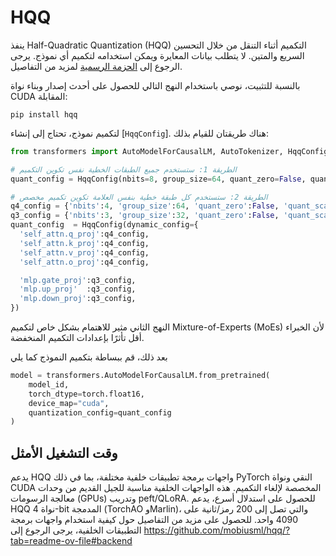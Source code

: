 <!--Copyright 2024 فريق HuggingFace. جميع الحقوق محفوظة.

مرخص بموجب رخصة أباتشي، الإصدار 2.0 ("الرخصة")؛ لا يجوز لك استخدام هذا الملف إلا وفقًا
لرخصة. يمكنك الحصول على نسخة من الترخيص في

http://www.apache.org/licenses/LICENSE-2.0

ما لم يتطلب القانون المعمول به أو يتم الاتفاق عليه كتابيًا، يتم توزيع البرنامج تحت
الرخصة على أساس "كما هي" بدون ضمانات أو شروط من أي نوع، سواء كانت صريحة أو ضمنية. راجع الترخيص للحصول على
اللغة المحددة التي تحكم الأذونات والقيود بموجب الترخيص.

⚠️ لاحظ أن هذا الملف مكتوب بتنسيق Markdown ولكنه يحتوي على بناء جملة محدد لمولد المستندات (مشابه لـ MDX) والذي قد لا يكون
يتم عرضها بشكل صحيح في عارض Markdown الخاص بك.

-->

# HQQ 

ينفذ Half-Quadratic Quantization (HQQ) التكميم أثناء التنقل من خلال التحسين السريع والمتين. لا يتطلب بيانات المعايرة ويمكن استخدامه لتكميم أي نموذج.
يرجى الرجوع إلى <a href="https://github.com/mobiusml/hqq/">الحزمة الرسمية</a> لمزيد من التفاصيل.

بالنسبة للتثبيت، نوصي باستخدام النهج التالي للحصول على أحدث إصدار وبناء نواة CUDA المقابلة:
```
pip install hqq
```

لتكميم نموذج، تحتاج إلى إنشاء [`HqqConfig`]. هناك طريقتان للقيام بذلك:
``` Python
from transformers import AutoModelForCausalLM, AutoTokenizer, HqqConfig

# الطريقة 1: ستستخدم جميع الطبقات الخطية نفس تكوين التكميم
quant_config = HqqConfig(nbits=8, group_size=64, quant_zero=False, quant_scale=False, axis=0) #يتم استخدام axis=0 بشكل افتراضي
```

``` Python
# الطريقة 2: ستستخدم كل طبقة خطية بنفس العلامة تكوين تكميم مخصص
q4_config = {'nbits':4, 'group_size':64, 'quant_zero':False, 'quant_scale':False}
q3_config = {'nbits':3, 'group_size':32, 'quant_zero':False, 'quant_scale':False}
quant_config  = HqqConfig(dynamic_config={
  'self_attn.q_proj':q4_config,
  'self_attn.k_proj':q4_config,
  'self_attn.v_proj':q4_config,
  'self_attn.o_proj':q4_config,

  'mlp.gate_proj':q3_config,
  'mlp.up_proj'  :q3_config,
  'mlp.down_proj':q3_config,
})
```

النهج الثاني مثير للاهتمام بشكل خاص لتكميم Mixture-of-Experts (MoEs) لأن الخبراء أقل تأثرًا بإعدادات التكميم المنخفضة.

بعد ذلك، قم ببساطة بتكميم النموذج كما يلي
``` Python
model = transformers.AutoModelForCausalLM.from_pretrained(
    model_id, 
    torch_dtype=torch.float16, 
    device_map="cuda", 
    quantization_config=quant_config
)
```

## وقت التشغيل الأمثل

يدعم HQQ واجهات برمجة تطبيقات خلفية مختلفة، بما في ذلك PyTorch النقي ونواة CUDA المخصصة لإلغاء التكميم. هذه الواجهات الخلفية مناسبة للجيل القديم من وحدات معالجة الرسومات (GPUs) وتدريب peft/QLoRA.
للحصول على استدلال أسرع، يدعم HQQ نواة 4-bit المدمجة (TorchAO وMarlin)، والتي تصل إلى 200 رمز/ثانية على 4090 واحد.
للحصول على مزيد من التفاصيل حول كيفية استخدام واجهات برمجة التطبيقات الخلفية، يرجى الرجوع إلى https://github.com/mobiusml/hqq/?tab=readme-ov-file#backend